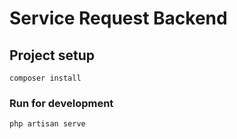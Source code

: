 # Service Request Backend

## Project setup
```
composer install
```

### Run for development
```
php artisan serve
```
